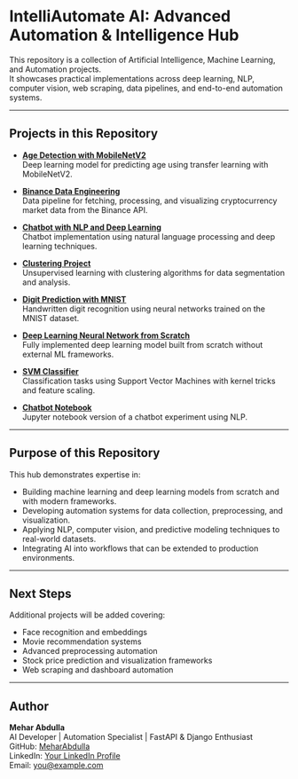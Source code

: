 # IntelliAutomate AI: Advanced Automation & Intelligence Hub

This repository is a collection of Artificial Intelligence, Machine Learning, and Automation projects.  
It showcases practical implementations across deep learning, NLP, computer vision, web scraping, data pipelines, and end-to-end automation systems.

---

## Projects in this Repository

- **[Age Detection with MobileNetV2](./age-detection-mobilenetv2/)**  
  Deep learning model for predicting age using transfer learning with MobileNetV2.

- **[Binance Data Engineering](./binance-data-engineering/)**  
  Data pipeline for fetching, processing, and visualizing cryptocurrency market data from the Binance API.

- **[Chatbot with NLP and Deep Learning](./chatbot-nlp-deep-learning/)**  
  Chatbot implementation using natural language processing and deep learning techniques.

- **[Clustering Project](./clustering-project/)**  
  Unsupervised learning with clustering algorithms for data segmentation and analysis.

- **[Digit Prediction with MNIST](./digit-prediction-mnist/)**  
  Handwritten digit recognition using neural networks trained on the MNIST dataset.

- **[Deep Learning Neural Network from Scratch](./dl-nn-scratch/)**  
  Fully implemented deep learning model built from scratch without external ML frameworks.

- **[SVM Classifier](./svm-classifier/)**  
  Classification tasks using Support Vector Machines with kernel tricks and feature scaling.

- **[Chatbot Notebook](./chatbot%20using%20NLP.ipynb)**  
  Jupyter notebook version of a chatbot experiment using NLP.

---

## Purpose of this Repository

This hub demonstrates expertise in:  
- Building machine learning and deep learning models from scratch and with modern frameworks.  
- Developing automation systems for data collection, preprocessing, and visualization.  
- Applying NLP, computer vision, and predictive modeling techniques to real-world datasets.  
- Integrating AI into workflows that can be extended to production environments.  

---

## Next Steps

Additional projects will be added covering:  
- Face recognition and embeddings  
- Movie recommendation systems  
- Advanced preprocessing automation  
- Stock price prediction and visualization frameworks  
- Web scraping and dashboard automation  

---

## Author

**Mehar Abdulla**  
AI Developer | Automation Specialist | FastAPI & Django Enthusiast  
GitHub: [MeharAbdulla](https://github.com/MeharAbdulla)  
LinkedIn: [Your LinkedIn Profile](https://www.linkedin.com/in/your-profile)  
Email: you@example.com
